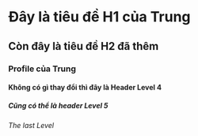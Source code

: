 # Đây là tiêu đề H1 của Trung
## Còn đây là tiêu đề H2 đã thêm
### Profile của Trung
#### Không có gì thay đổi thì đây là Header Level 4
##### Cũng có thể là header Level 5
###### The last Level 
